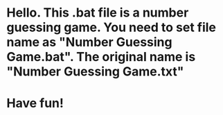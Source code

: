 # Hello. This .bat file is a number guessing game. You need to set file name as "Number Guessing Game.bat". The original name is "Number Guessing Game.txt"
# Have fun!
